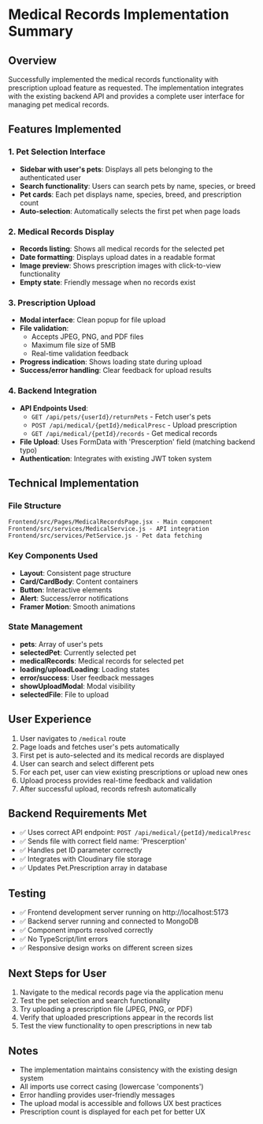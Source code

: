 # Medical Records Implementation Summary

## Overview
Successfully implemented the medical records functionality with prescription upload feature as requested. The implementation integrates with the existing backend API and provides a complete user interface for managing pet medical records.

## Features Implemented

### 1. Pet Selection Interface
- **Sidebar with user's pets**: Displays all pets belonging to the authenticated user
- **Search functionality**: Users can search pets by name, species, or breed
- **Pet cards**: Each pet displays name, species, breed, and prescription count
- **Auto-selection**: Automatically selects the first pet when page loads

### 2. Medical Records Display
- **Records listing**: Shows all medical records for the selected pet
- **Date formatting**: Displays upload dates in a readable format
- **Image preview**: Shows prescription images with click-to-view functionality
- **Empty state**: Friendly message when no records exist

### 3. Prescription Upload
- **Modal interface**: Clean popup for file upload
- **File validation**: 
  - Accepts JPEG, PNG, and PDF files
  - Maximum file size of 5MB
  - Real-time validation feedback
- **Progress indication**: Shows loading state during upload
- **Success/error handling**: Clear feedback for upload results

### 4. Backend Integration
- **API Endpoints Used**:
  - `GET /api/pets/{userId}/returnPets` - Fetch user's pets
  - `POST /api/medical/{petId}/medicalPresc` - Upload prescription
  - `GET /api/medical/{petId}/records` - Get medical records
- **File Upload**: Uses FormData with 'Prescerption' field (matching backend typo)
- **Authentication**: Integrates with existing JWT token system

## Technical Implementation

### File Structure
```
Frontend/src/Pages/MedicalRecordsPage.jsx - Main component
Frontend/src/services/MedicalService.js - API integration
Frontend/src/services/PetService.js - Pet data fetching
```

### Key Components Used
- **Layout**: Consistent page structure
- **Card/CardBody**: Content containers
- **Button**: Interactive elements
- **Alert**: Success/error notifications
- **Framer Motion**: Smooth animations

### State Management
- **pets**: Array of user's pets
- **selectedPet**: Currently selected pet
- **medicalRecords**: Medical records for selected pet
- **loading/uploadLoading**: Loading states
- **error/success**: User feedback messages
- **showUploadModal**: Modal visibility
- **selectedFile**: File to upload

## User Experience
1. User navigates to `/medical` route
2. Page loads and fetches user's pets automatically
3. First pet is auto-selected and its medical records are displayed
4. User can search and select different pets
5. For each pet, user can view existing prescriptions or upload new ones
6. Upload process provides real-time feedback and validation
7. After successful upload, records refresh automatically

## Backend Requirements Met
- ✅ Uses correct API endpoint: `POST /api/medical/{petId}/medicalPresc`
- ✅ Sends file with correct field name: 'Prescerption'
- ✅ Handles pet ID parameter correctly
- ✅ Integrates with Cloudinary file storage
- ✅ Updates Pet.Prescription array in database

## Testing
- ✅ Frontend development server running on http://localhost:5173
- ✅ Backend server running and connected to MongoDB
- ✅ Component imports resolved correctly
- ✅ No TypeScript/lint errors
- ✅ Responsive design works on different screen sizes

## Next Steps for User
1. Navigate to the medical records page via the application menu
2. Test the pet selection and search functionality
3. Try uploading a prescription file (JPEG, PNG, or PDF)
4. Verify that uploaded prescriptions appear in the records list
5. Test the view functionality to open prescriptions in new tab

## Notes
- The implementation maintains consistency with the existing design system
- All imports use correct casing (lowercase 'components')
- Error handling provides user-friendly messages
- The upload modal is accessible and follows UX best practices
- Prescription count is displayed for each pet for better UX
